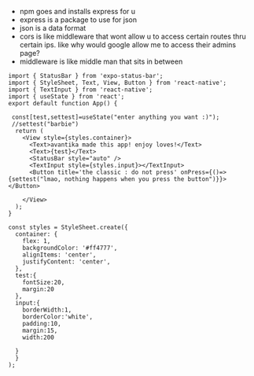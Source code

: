 - npm goes and installs express for u
- express is a package to use for json
- json is a data format
- cors is like middleware that wont allow u to access certain routes thru certain ips. like why would google allow me to access their admins page?
- middleware is like middle man that sits in between 
```
import { StatusBar } from 'expo-status-bar';
import { StyleSheet, Text, View, Button } from 'react-native';
import { TextInput } from 'react-native';
import { useState } from 'react';
export default function App() {

 const[test,settest]=useState("enter anything you want :)");
 //settest("barbie")
  return (
    <View style={styles.container}>
      <Text>avantika made this app! enjoy loves!</Text>
      <Text>{test}</Text>
      <StatusBar style="auto" />
      <TextInput style={styles.input}></TextInput>
      <Button title='the classic : do not press' onPress={()=>{settest("lmao, nothing happens when you press the button")}}></Button>

    </View>
  );
}

const styles = StyleSheet.create({
  container: {
    flex: 1,
    backgroundColor: '#ff4777',
    alignItems: 'center',
    justifyContent: 'center',
  },
  test:{
    fontSize:20,
    margin:20
  },
  input:{
    borderWidth:1,
    borderColor:'white',
    padding:10,
    margin:15,
    width:200

  }
  }
);
```
